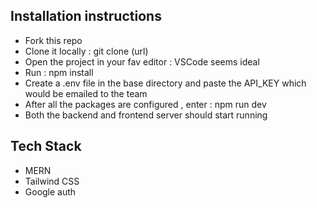## Installation instructions 

- Fork this repo
- Clone it locally : git clone (url)
- Open the project in your fav editor : VSCode seems ideal
- Run : npm install
- Create a .env file in the base directory and paste the API_KEY which would be emailed to the team
- After all the packages are configured , enter : npm run dev
- Both the backend and frontend server should start running

## Tech Stack

- MERN
- Tailwind CSS
- Google auth